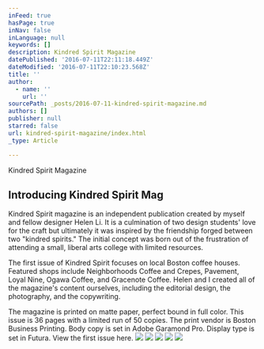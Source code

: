 ```yaml
---
inFeed: true
hasPage: true
inNav: false
inLanguage: null
keywords: []
description: Kindred Spirit Magazine
datePublished: '2016-07-11T22:11:18.449Z'
dateModified: '2016-07-11T22:10:23.568Z'
title: ''
author:
  - name: ''
    url: ''
sourcePath: _posts/2016-07-11-kindred-spirit-magazine.md
authors: []
publisher: null
starred: false
url: kindred-spirit-magazine/index.html
_type: Article

---
```

Kindred Spirit Magazine

## Introducing Kindred Spirit Mag 

Kindred Spirit magazine is an independent publication created by myself and fellow designer Helen Li. It is a culmination of two design students' love for the craft but ultimately it was inspired by the friendship forged between two "kindred spirits." The initial concept was born out of the frustration of attending a small, liberal arts college with limited resources. 

The first issue of Kindred Spirit focuses on local Boston coffee houses. Featured shops include Neighborhoods Coffee and Crepes, Pavement, Loyal Nine, Ogawa Coffee, and Gracenote Coffee. Helen and I created all of the magazine's content ourselves, including the editorial design, the photography, and the copywriting. 

The magazine is printed on matte paper, perfect bound in full color. This issue is 36 pages with a limited run of 50 copies. The print vendor is Boston Business Printing. Body copy is set in Adobe Garamond Pro. Display type is set in Futura. View the first issue here.
![](https://imgflo.herokuapp.com/graph/vahj1ThiexotieMo/00902b83279741a3fbac1cb0c3984137/croprotate.png?cropheight=1529&cropwidth=2632&degrees=0&input=https%3A%2F%2Fthe-grid-user-content.s3-us-west-2.amazonaws.com%2Fdc55f79e-0621-48d4-af83-8dd7cf5178e6.png&x=0&y=0)
![](https://the-grid-user-content.s3-us-west-2.amazonaws.com/5876bcf2-070c-428c-8899-7f16b3ab7389.png)
![](https://the-grid-user-content.s3-us-west-2.amazonaws.com/c366356d-1cd4-467e-858d-83ef8ff6f5d4.png)
![](https://the-grid-user-content.s3-us-west-2.amazonaws.com/041d17db-71c1-44a4-8dbe-ba4233f99f7b.png)
![](https://the-grid-user-content.s3-us-west-2.amazonaws.com/d2b40a15-8ee3-4ffa-8c09-a65660e11a36.png)